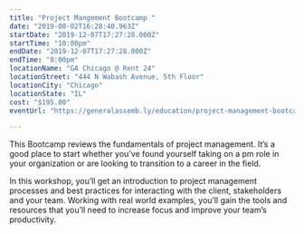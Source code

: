 ```yaml
---
title: "Project Mangement Bootcamp "
date: "2019-08-02T16:28:40.963Z"
startDate: "2019-12-07T17:27:28.000Z"
startTime: "10:00pm"
endDate: "2019-12-07T17:27:28.000Z"
endTime: "8:00pm"
locationName: "GA Chicago @ Rent 24"
locationStreet: "444 N Wabash Avenue, 5th Floor"
locationCity: "Chicago"
locationState: "IL"
cost: "$195.00"
eventUrl: "https://generalassemb.ly/education/project-management-bootcamp-d7cc466f-3edc-4760-b236-12a69048d052/chicago/85674"

---
```


This Bootcamp reviews the fundamentals of project management. It’s a good place to start whether you’ve found yourself taking on a pm role in your organization or are looking to transition to a career in the field.

In this workshop, you’ll get an introduction to project management processes and best practices for interacting with the client, stakeholders and your team. Working with real world examples, you’ll gain the tools and resources that you’ll need to increase focus and improve your team’s productivity.

